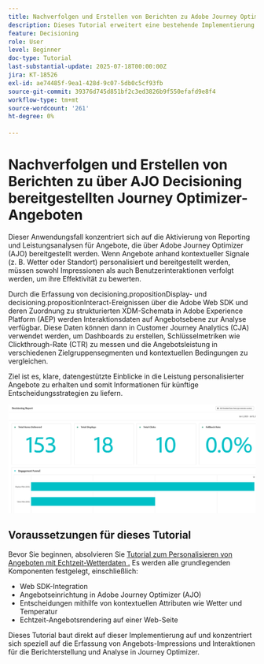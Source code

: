 ```yaml
---
title: Nachverfolgen und Erstellen von Berichten zu Adobe Journey Optimizer (AJO)-Angeboten über AJO Decisioning
description: Dieses Tutorial erweitert eine bestehende Implementierung von Adobe Journey Optimizer (AJO), die personalisierte Angebote auf der Grundlage von Kontextdaten wie Temperatur bereitstellt. Es wird beschrieben, wie Impression- und Interaktionsereignisse erfasst und die Daten für das Reporting in Journey Optimizer vorbereitet werden.
feature: Decisioning
role: User
level: Beginner
doc-type: Tutorial
last-substantial-update: 2025-07-18T00:00:00Z
jira: KT-18526
exl-id: ae74485f-9ea1-428d-9c07-5db0c5cf93fb
source-git-commit: 39376d745d851bf2c3ed3826b9f550efafd9e8f4
workflow-type: tm+mt
source-wordcount: '261'
ht-degree: 0%

---
```


# Nachverfolgen und Erstellen von Berichten zu über AJO Decisioning bereitgestellten Journey Optimizer-Angeboten

Dieser Anwendungsfall konzentriert sich auf die Aktivierung von Reporting und Leistungsanalysen für Angebote, die über Adobe Journey Optimizer (AJO) bereitgestellt werden. Wenn Angebote anhand kontextueller Signale (z. B. Wetter oder Standort) personalisiert und bereitgestellt werden, müssen sowohl Impressionen als auch Benutzerinteraktionen verfolgt werden, um ihre Effektivität zu bewerten.

Durch die Erfassung von decisioning.propositionDisplay- und decisioning.propositionInteract-Ereignissen über die Adobe Web SDK und deren Zuordnung zu strukturierten XDM-Schemata in Adobe Experience Platform (AEP) werden Interaktionsdaten auf Angebotsebene zur Analyse verfügbar. Diese Daten können dann in Customer Journey Analytics (CJA) verwendet werden, um Dashboards zu erstellen, Schlüsselmetriken wie Clickthrough-Rate (CTR) zu messen und die Angebotsleistung in verschiedenen Zielgruppensegmenten und kontextuellen Bedingungen zu vergleichen.

Ziel ist es, klare, datengestützte Einblicke in die Leistung personalisierter Angebote zu erhalten und somit Informationen für künftige Entscheidungsstrategien zu liefern.



![reporting-dashboard](assets/dashboard-reporting.png)


## Voraussetzungen für dieses Tutorial

Bevor Sie beginnen, absolvieren Sie [&#x200B; Tutorial zum Personalisieren von Angeboten mit Echtzeit-Wetterdaten .](https://experienceleague.adobe.com/de/docs/journey-optimizer-learn/personalizing-offers-with-real-time-weather-data/introduction) Es werden alle grundlegenden Komponenten festgelegt, einschließlich:

- Web SDK-Integration
- Angebotseinrichtung in Adobe Journey Optimizer (AJO)
- Entscheidungen mithilfe von kontextuellen Attributen wie Wetter und Temperatur
- Echtzeit-Angebotsrendering auf einer Web-Seite

Dieses Tutorial baut direkt auf dieser Implementierung auf und konzentriert sich speziell auf die Erfassung von Angebots-Impressions und Interaktionen für die Berichterstellung und Analyse in Journey Optimizer.
